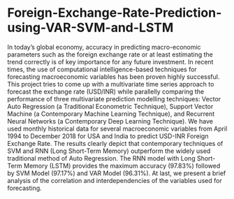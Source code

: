 # Foreign-Exchange-Rate-Prediction-using-VAR-SVM-and-LSTM

In today’s global economy, accuracy in
predicting macro-economic parameters such as the foreign
exchange rate or at least estimating the trend correctly is of
key importance for any future investment. In recent times, the
use of computational intelligence-based techniques for
forecasting macroeconomic variables has been proven highly
successful. This project tries to come up with a multivariate time
series approach to forecast the exchange rate (USD/INR) while
parallelly comparing the performance of three multivariate
prediction modelling techniques: Vector Auto Regression (a
Traditional Econometric Technique), Support Vector Machine
(a Contemporary Machine Learning Technique), and
Recurrent Neural Networks (a Contemporary Deep Learning
Technique). We have used monthly historical data for several
macroeconomic variables from April 1994 to December 2018
for USA and India to predict USD-INR Foreign Exchange
Rate. The results clearly depict that contemporary techniques
of SVM and RNN (Long Short-Term Memory) outperform the
widely used traditional method of Auto Regression. The RNN
model with Long Short-Term Memory (LSTM) provides the
maximum accuracy (97.83%) followed by SVM Model
(97.17%) and VAR Model (96.31%). At last, we present a brief
analysis of the correlation and interdependencies of the
variables used for forecasting.
